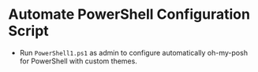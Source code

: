 # Automate PowerShell Configuration Script

* Run `PowerShell1.ps1` as admin to configure automatically oh-my-posh for PowerShell with custom themes.